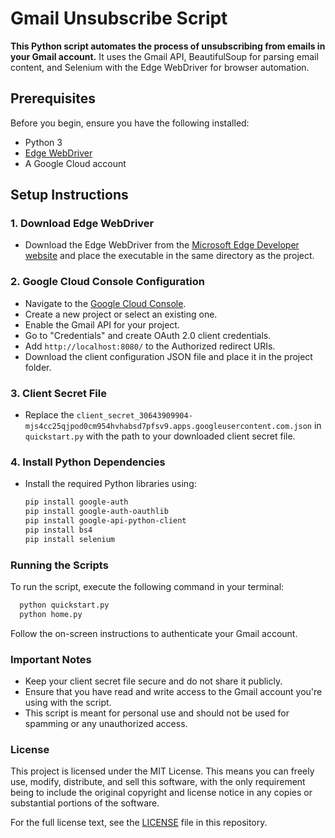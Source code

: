 # Gmail Unsubscribe Script

**This Python script automates the process of unsubscribing from emails in your Gmail account.** It uses the Gmail API, BeautifulSoup for parsing email content, and Selenium with the Edge WebDriver for browser automation.

## Prerequisites

Before you begin, ensure you have the following installed:
- Python 3
- [Edge WebDriver](https://developer.microsoft.com/en-us/microsoft-edge/tools/webdriver/)
- A Google Cloud account

## Setup Instructions

### 1. Download Edge WebDriver
- Download the Edge WebDriver from the [Microsoft Edge Developer website](https://developer.microsoft.com/en-us/microsoft-edge/tools/webdriver/) and place the executable in the same directory as the project.

### 2. Google Cloud Console Configuration
- Navigate to the [Google Cloud Console](https://console.cloud.google.com/).
- Create a new project or select an existing one.
- Enable the Gmail API for your project.
- Go to "Credentials" and create OAuth 2.0 client credentials.
- Add `http://localhost:8080/` to the Authorized redirect URIs.
- Download the client configuration JSON file and place it in the project folder.

### 3. Client Secret File
- Replace the `client_secret_30643909904-mjs4cc25qjpod0cm954hvhabsd7pfsv9.apps.googleusercontent.com.json` in `quickstart.py` with the path to your downloaded client secret file.

### 4. Install Python Dependencies
- Install the required Python libraries using:
  ```bash
  pip install google-auth
  pip install google-auth-oauthlib
  pip install google-api-python-client
  pip install bs4
  pip install selenium

### Running the Scripts
To run the script, execute the following command in your terminal:
```bash
  python quickstart.py
  python home.py
```
Follow the on-screen instructions to authenticate your Gmail account.

### Important Notes
- Keep your client secret file secure and do not share it publicly.
- Ensure that you have read and write access to the Gmail account you're using with the script.
- This script is meant for personal use and should not be used for spamming or any unauthorized access.

### License
This project is licensed under the MIT License. This means you can freely use, modify, distribute, and sell this software, with the only requirement being to include the original copyright and license notice in any copies or substantial portions of the software.

For the full license text, see the [LICENSE](LICENSE) file in this repository.
